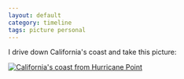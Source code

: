 ```yaml
---
layout: default
category: timeline
tags: picture personal
---
```


I drive down California's coast and take this picture:

<a href="http://instagram.com/p/acU8-sSI7B/"><img src="http://distilleryimage5.ak.instagram.com/16c48b14d30a11e2a46122000a9d0dc6_7.jpg" alt="California's coast from Hurricane Point"></a>